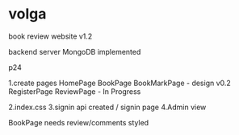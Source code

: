 # volga
book review website v1.2

backend server MongoDB implemented


p24

1.create pages 
    HomePage
    BookPage
    BookMarkPage - design v0.2
    RegisterPage
    ReviewPage - In Progress

2.index.css 
3.signin api created / signin page 
4.Admin view



BookPage needs review/comments styled
